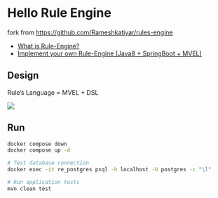 # Hello Rule Engine

fork from <https://github.com/Rameshkatiyar/rules-engine>

- [What is Rule-Engine?](https://medium.com/@er.rameshkatiyar/what-is-rule-engine-86ea759ad97d)
- [Implement your own Rule-Engine (Java8 + SpringBoot + MVEL)](https://medium.com/@er.rameshkatiyar/implement-your-own-rule-engine-java8-springboot-mvel-5928474e1ba5)

## Design

Rule’s Language = MVEL + DSL

![](https://miro.medium.com/v2/1*Il9wJN3CvkETuANrgc-2RA.png)

## Run

```sh
docker compose down
docker compose up -d
```

```sh
# Test database connection
docker exec -it re_postgres psql -h localhost -U postgres -c "\l"

# Run application tests
mvn clean test
```
